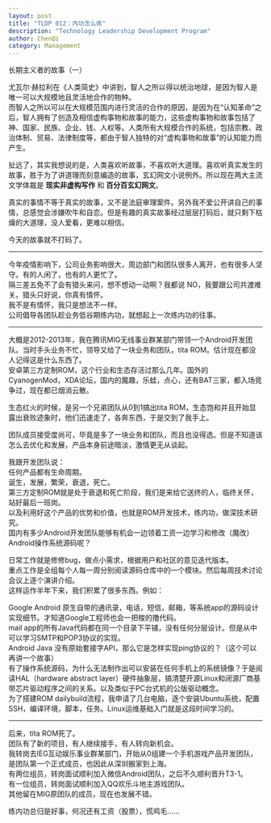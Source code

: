 ```yaml
---
layout: post
title: "TLDP 012：内功怎么练"
description: "Technology Leadership Development Program"
author: ChenQi
category: Management
---
```


长期主义者的故事（一）

尤瓦尔·赫拉利在《人类简史》中讲到，智人之所以得以统治地球，是因为智人是唯一可以大规模地且灵活地合作的物种。  
而智人之所以可以在大规模范围内进行灵活的合作的原因，是因为在“认知革命”之后，智人拥有了创造及相信虚构事物和故事的能力，这些虚构事物和故事包括了神、国家、民族、企业、钱、人权等。人类所有大规模合作的系统，包括宗教、政治体制、贸易、法律制度等，都由于智人独特的对“虚构事物和故事”的认知能力而产生。

扯远了，其实我想说的是，人类喜欢听故事，不喜欢听大道理。喜欢听真实发生的故事，胜于为了讲道理而刻意编造的故事，玄幻网文小说例外。所以现在两大主流文学体裁是 **现实非虚构写作** 和 **百分百玄幻网文**。

真实的事情不等于真实的故事，又不是法庭审理案件。另外我不爱公开讲自己的事情，总感觉会涉嫌吹牛和自恋。但是有趣的真实故事经过层层打码后，就只剩下枯燥的大道理，没人爱看，更难以相信。

今天的故事就不打码了。

--------
今年疫情影响下，公司业务影响很大，周边部门和团队很多人离开，也有很多人坚守。有的人闲了，也有的人更忙了。  
隔三差五免不了会有猎头来问，想不想动一动啊？我都说 NO，我要跟公司共渡难关。猎头只好说，你真有情怀。  
我不是有情怀，我只是想法不一样。  
公司倡导各团队趁业务低谷期练内功，就想起上一次练内功的往事。  

--------
大概是2012-2013年，我在腾讯MIG无线事业群某部门带领一个Android开发团队。当时手头业务不忙，领导又给了一块业务和团队，tita ROM。估计现在都没人记得这是什么东西了。  
安卓第三方定制ROM，这个行业和生态存活过那么几年。国外的CyanogenMod，XDA论坛，国内的魔趣，乐蛙，点心，还有BAT三家，都入场竞争过，现在都已烟消云散。

生态红火的时候，是另一个兄弟团队从0到1搞出tita ROM，生态饱和并且开始显露出衰败迹象时，他们迅速走了，各奔东西，于是交到了我手上。

团队成员接受度尚可，毕竟是多了一块业务和团队，而且也没得选。但是不知道该怎么去优化和发展，产品本身前途暗淡，激情更无从谈起。

我跟开发团队说：  
任何产品都有生命周期。  
诞生，发展，繁荣，衰退，死亡。  
第三方定制ROM就是处于衰退和死亡阶段，我们是来给它送终的人，临终关怀，站好最后一班岗。  
以及利用好这个产品的优势和价值，也就是ROM开发技术，练内功，做深技术研究。  
国内有多少Android开发团队能够有机会一边领着工资一边学习和修改（魔改）Android操作系统源码呢？  

日常工作就是修修bug，做点小需求，根据用户和社区的意见迭代版本。  
重点工作是全组每个人每一周分别阅读源码仓库中的一个模块。然后每周技术讨论会议上逐个演讲介绍。  
这样运作半年下来，我们积累了很多东西。例如：  

Google Android 原生自带的通讯录，电话，短信，邮箱，等系统app的源码设计实现细节。才知道Google工程师也会一把梭的撸代码。  
mail app的所有Java代码都在同一个目录下平铺，没有任何分层设计。但是从中可以学习SMTP和POP3协议的实现。  
Android Java 没有原始套接字API，那么它是怎样实现ping协议的？（这个可以再讲一个故事）  
有了操作系统源码，为什么无法制作出可以安装在任何手机上的系统镜像？于是阅读HAL（hardware abstract layer）硬件抽象层，搞清楚开源Linux和闭源厂商基带芯片驱动程序之间的关系。以及类似于PC台式机的公版驱动概念。  
为了搭建ROM dailybuild流程，我申请了几台电脑，逐个安装Ubuntu系统，配置SSH，编译环境，脚本，任务。Linux运维基础入门就是这段时间学习的。

--------
后来，tita ROM死了。  
团队有了新的项目，有人继续接手，有人转向新机会。  
我转岗去IEG互动娱乐事业群某部门，开始从0组建一个手机游戏产品开发团队，是团队第一个正式成员，也因此从深圳搬家到上海。  
有两位组员，转岗面试顺利加入微信Android团队，之后不久顺利晋升T3-1。  
有一位组员，转岗面试顺利加入QQ欢乐斗地主游戏团队。  
其他留在MIG原团队的成员，现在也发展不错。  

练内功总归是好事，何况还有工资（股票），慌鸡毛……
